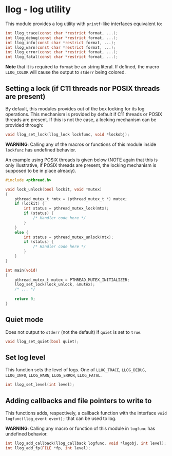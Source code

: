 # llog - log utility

This module provides a log utility with `printf`-like interfaces equivalent to:

``` c
int llog_trace(const char *restrict format, ...);
int llog_debug(const char *restrict format, ...);
int llog_info(const char *restrict format, ...);
int llog_warn(const char *restrict format, ...);
int llog_error(const char *restrict format, ...);
int llog_fatal(const char *restrict format, ...);
```

<b>Note</b> that it is required to `format` be an string literal.
If defined, the macro `LLOG_COLOR` will cause the output to `stderr` being colored.

## Setting a lock (if C11 threads nor POSIX threads are present)
By default, this modules provides out of the box locking for its log operations. This mechanism
is provided by default if C11 threads or POSIX threads are present. If this is not the case, a
locking mechanism can be provided through:

```c
void llog_set_lock(llog_lock lockfunc, void *lockobj);
```

<b>WARNING</b>: Calling any of the macros or functions of this module inside `lockfunc` has undefined
behavior.

An example using POSIX threads is given below (NOTE again that this is only illustrative, if POSIX
threads are present, the locking mechanism is supposed to be in place already).

``` c
#include <pthread.h>

void lock_unlock(bool lockit, void *mutex)
{
    pthread_mutex_t *mtx = (pthread_mutex_t *) mutex;
    if (lockit) {
        int status = pthread_mutex_lock(mtx);
        if (status) {
            /* Handler code here */
        }
    }
    else {
        int status = pthread_mutex_unlock(mtx);
        if (status) {
            /* Handler code here */
        }
    }
}

int main(void)
{
    pthread_mutex_t mutex = PTHREAD_MUTEX_INITIALIZER;
    llog_set_lock(lock_unlock, &mutex);
    /* ... */
    
    return 0;
}
```

## Quiet mode
Does not output to `stderr` (not the default) if `quiet` is set to `true`.

```c
void llog_set_quiet(bool quiet);
```

## Set log level
This function sets the level of logs. One of `LLOG_TRACE`, `LLOG_DEBUG`, `LLOG_INFO`, `LLOG_WARN`,
`LLOG_ERROR`, `LLOG_FATAL`.

```c
int llog_set_level(int level);
```

## Adding callbacks and file pointers to write to
This functions adds, respectively, a callback function with the interface `void logfunc(llog_event event);`
that can be used to log.

<b>WARNING</b>: Calling any macro or function of this module in `logfunc` has undefined behavior.

```c
int llog_add_callback(llog_callback logfunc, void *logobj, int level);
int llog_add_fp(FILE *fp, int level);
```
